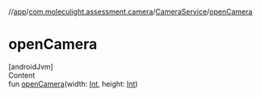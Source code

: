 //[app](../../../index.md)/[com.moleculight.assessment.camera](../index.md)/[CameraService](index.md)/[openCamera](open-camera.md)



# openCamera  
[androidJvm]  
Content  
fun [openCamera](open-camera.md)(width: [Int](https://kotlinlang.org/api/latest/jvm/stdlib/kotlin/-int/index.html), height: [Int](https://kotlinlang.org/api/latest/jvm/stdlib/kotlin/-int/index.html))  



